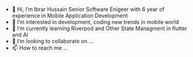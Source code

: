 - 👋 Hi, I’m Ibrar Hussain Senior Software Enigeer with 6 year of experience in Mobile Application Development
- 👀 I’m interested in development, coding new trends in mobile world
- 🌱 I’m currently learning Riverpod and Other State Managment in flutter and AI
- 💞️ I’m looking to collaborate on ...
- 📫 How to reach me ...

<!---
ibrarHussain87/ibrarHussain87 is a ✨ special ✨ repository because its `README.md` (this file) appears on your GitHub profile.
You can click the Preview link to take a look at your changes.
--->

